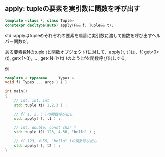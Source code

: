 ## apply: tupleの要素を実引数に関数を呼び出す

~~~c++
template <class F, class Tuple>
constexpr decltype(auto) apply(F&& f, Tuple&& t);
~~~

std::applyはtupleのそれぞれの要素を順番に実引数に渡して関数を呼び出すヘルパー関数だ。

ある要素数Nのtuple tと関数オブジェクトfに対して、apply( f, t )は、f( get\<0\>(t), get\<1\>(t), ... , get\<N-1\>(t) )のようにfを関数呼び出しする。

例

~~~cpp
template < typename ... Types >
void f( Types ... args ) { }

int main()
{
    // int, int, int
    std::tuple t1( 1,2,3 ) ;

    // f( 1, 2, 3 )の関数呼び出し
    std::apply( f, t1 ) ;

    // int, double, const char *
    std::tuple t2( 123, 4.56, "hello" ) ;

    // f( 123, 4.56, "hello" )の関数呼び出し
    std::apply( f, t2 ) ;
}
~~~
